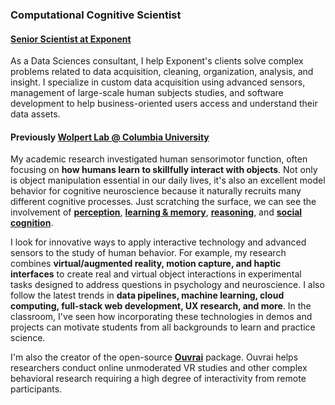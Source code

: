 <h3>Computational Cognitive Scientist</h3>

<h4><a href="https://www.exponent.com/expertise/data-sciences" target="_blank">Senior Scientist at Exponent</a></h4>

As a Data Sciences consultant, I help Exponent's clients solve complex problems related to data acquisition, cleaning, organization, analysis, and insight. I specialize in custom data acquisition using advanced sensors, management of large-scale human subjects studies, and software development to help business-oriented users access and understand their data assets.

<h4>Previously <a href="https://wolpertlab.neuroscience.columbia.edu" target="_blank">Wolpert Lab @ Columbia University</a></h4>

My academic research investigated human sensorimotor function, often focusing on **how humans learn to skillfully interact with objects**. Not only is object manipulation essential in our daily lives, it's also an excellent model behavior for cognitive neuroscience because it naturally recruits many different cognitive processes. Just scratching the surface, we can see the involvement of <a href="javascript:void(0)" data-toggle="tooltip" title="" data-html="true" data-original-title="&bull; 3D shape analysis<br>&bull; object recognition<br>&bull; haptic feedback<br>&bull; multisensory integration"><b>perception</b></a>, <a href="javascript:void(0)" data-toggle="tooltip" title="" data-html="true" data-original-title="&bull; generalization<br>&bull; prediction errors<br>&bull; cost functions<br>&bull; representational formats"><b>learning & memory</b></a>, <a href="javascript:void(0)" data-toggle="tooltip" title="" data-html="true" data-original-title="&bull; sequential planning<br>&bull; intuitive physics<br>&bull; tool use & design"><b>reasoning</b></a>, and <a href="javascript:void(0)" data-toggle="tooltip" title="" data-html="true" data-original-title="&bull; action understanding<br>&bull; gesture & pantomime"><b>social cognition</b></a>.

I look for innovative ways to apply interactive technology and advanced sensors to the study of human behavior. For example, my research combines **virtual/augmented reality, motion capture, and haptic interfaces** to create real and virtual object interactions in experimental tasks designed to address questions in psychology and neuroscience. I also follow the latest trends in **data pipelines, machine learning, cloud computing, full-stack web development, UX research, and more**. In the classroom, I've seen how incorporating these technologies in demos and projects can motivate students from all backgrounds to learn and practice science.

I'm also the creator of the open-source <b><a href="https://www.github.com/EvanCesanek/ouvrai" target="_blank">Ouvrai</a></b> package. Ouvrai helps researchers conduct online unmoderated VR studies and other complex behavioral research requiring a high degree of interactivity from remote participants.
